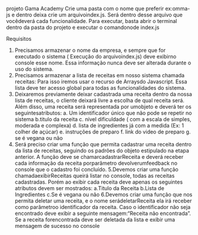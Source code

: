 projeto Gama Academy
Crie uma pasta com o nome que preferir ex:omma-js e dentro deixa crie um
arquivoindex.js. Será dentro desse arquivo que vocêdeverá cada
funcionalidade. Para executar, basta abrir o terminal dentro da pasta do projeto e
executar o comandonode index.js

Requisitos

1. Precisamos armazenar o nome da empresa, e sempre que for executado o
   sistema ( Execução do arquivoindex.js) deve exibirno console esse nome.
   Essa informação nunca deve ser alterada durante o uso do sistema.
2. Precisamos armazenar a lista de receitas em nosso sistema chamada
   receitas: Para isso iremos usar o recurso de Arraysdo Javascript. Essa lista
   deve ter acesso global para todas as funcionalidades do sistema.
3. Deixaremos previamente deixar cadastrada uma receita dentro da nossa
   lista de receitas, o cliente deixará livre a escolha de qual receita será. Além
   disso, uma receita será representada por umobjeto e deverá ter os
   seguintesatributos:
   a. Um identificador único que não pode se repetir no sistema
   b.titulo da receita
   c. nível dificuldade ( com a escala de simples, moderada e complexa)
   d. lista de ingredientes já com a medida (Ex: 1 colher de açúcar)
   e. instruções de preparo
   f. link do video de preparo
   g. se é vegana ou não
4. Será preciso criar uma função que permita cadastrar uma receita dentro
   da lista de receitas, seguindo os padrões do objeto estipulado na etapa
   anterior. A função deve se chamarcadastrarReceita e deverá receber
   cada informação da receita porparâmetro devolverumfeedback no
   console que o cadastro foi concluído.
   5.Devemos criar uma função chamadaexibirReceitas queirá listar no
   console, todas as receitas cadastradas. Porém ao exibir cada receita deve
   apenas os seguintes atributos devem ser mostrados:
   a.Titulo da Receita
   b.Lista de Ingredientes
   c.Se é vegana ou não
   6.Devemos criar uma função que nos permita deletar uma receita, e o nome
   serádeletarReceita ela irá receber como parâmetroo identificador da
   receita. Caso o identificador não seja encontrado deve exibir a seguinte
   mensagem:“Receita não encontrada”. Se a receita forencontrada deve
   ser deletada da lista e exibir uma mensagem de sucesso no console
